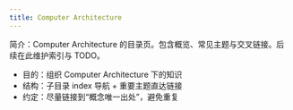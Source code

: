 ```yaml
---
title: Computer Architecture
---
```


简介：Computer Architecture 的目录页。包含概览、常见主题与交叉链接。后续在此维护索引与 TODO。

- 目的：组织 Computer Architecture 下的知识
- 结构：子目录 index 导航 + 重要主题直达链接
- 约定：尽量链接到“概念唯一出处”，避免重复
